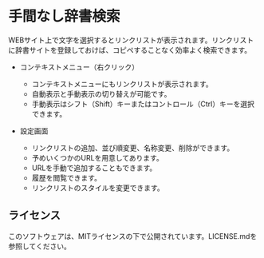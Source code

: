 # 手間なし辞書検索
WEBサイト上で文字を選択するとリンクリストが表示されます。リンクリストに辞書サイトを登録しておけば、コピペすることなく効率よく検索できます。

* コンテキストメニュー（右クリック）
   * コンテキストメニューにもリンクリストが表示されます。
   * 自動表示と手動表示の切り替えが可能です。
   * 手動表示はシフト（Shift）キーまたはコントロール（Ctrl）キーを選択できます。

* 設定画面
   * リンクリストの追加、並び順変更、名称変更、削除ができます。
   * 予めいくつかのURLを用意してあります。
	* URLを手動で追加することもできます。
	* 履歴を閲覧できます。
	* リンクリストのスタイルを変更できます。

## ライセンス
このソフトウェアは、MITライセンスの下で公開されています。LICENSE.mdを参照してください。
